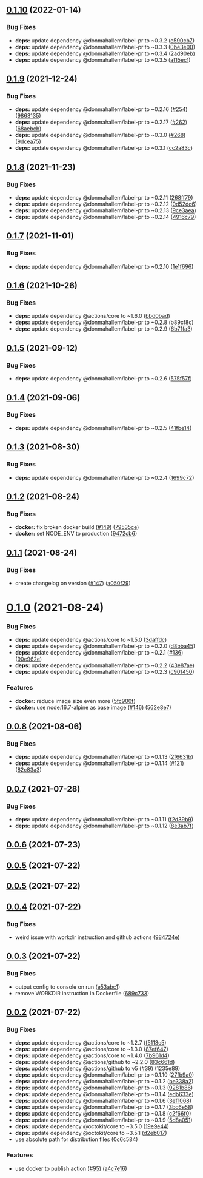 ## [0.1.10](https://github.com/donmahallem/lerna-label/compare/v0.1.9...v0.1.10) (2022-01-14)


### Bug Fixes

* **deps:** update dependency @donmahallem/label-pr to ~0.3.2 ([e590cb7](https://github.com/donmahallem/lerna-label/commit/e590cb7c202dfd42ae55760b82250adaa9fc43c3))
* **deps:** update dependency @donmahallem/label-pr to ~0.3.3 ([0be3e00](https://github.com/donmahallem/lerna-label/commit/0be3e0015a24d5369c4abad85b781de3b589fc5f))
* **deps:** update dependency @donmahallem/label-pr to ~0.3.4 ([2ad90eb](https://github.com/donmahallem/lerna-label/commit/2ad90eb23779ff340d8e944b8cc67012550feb83))
* **deps:** update dependency @donmahallem/label-pr to ~0.3.5 ([af15ec1](https://github.com/donmahallem/lerna-label/commit/af15ec183625dbfb155c1351463670e9bcbac8ad))

## [0.1.9](https://github.com/donmahallem/lerna-label/compare/v0.1.8...v0.1.9) (2021-12-24)


### Bug Fixes

* **deps:** update dependency @donmahallem/label-pr to ~0.2.16 ([#254](https://github.com/donmahallem/lerna-label/issues/254)) ([9863135](https://github.com/donmahallem/lerna-label/commit/9863135bb45e64d0efa08d37a679a69e39dabf67))
* **deps:** update dependency @donmahallem/label-pr to ~0.2.17 ([#262](https://github.com/donmahallem/lerna-label/issues/262)) ([68aebcb](https://github.com/donmahallem/lerna-label/commit/68aebcb58287b79d42c544f8102a38d69d6785d4))
* **deps:** update dependency @donmahallem/label-pr to ~0.3.0 ([#268](https://github.com/donmahallem/lerna-label/issues/268)) ([9dcea75](https://github.com/donmahallem/lerna-label/commit/9dcea758ca4a615571b4780b4f59096276b8415b))
* **deps:** update dependency @donmahallem/label-pr to ~0.3.1 ([cc2a83c](https://github.com/donmahallem/lerna-label/commit/cc2a83cb83e73f9b19e3dcde2792cb0d3c4e0c79))



## [0.1.8](https://github.com/donmahallem/lerna-label/compare/v0.1.7...v0.1.8) (2021-11-23)


### Bug Fixes

* **deps:** update dependency @donmahallem/label-pr to ~0.2.11 ([268ff79](https://github.com/donmahallem/lerna-label/commit/268ff7986c677c0df1200eb96539f8cd02ddfa1a))
* **deps:** update dependency @donmahallem/label-pr to ~0.2.12 ([0d52dc6](https://github.com/donmahallem/lerna-label/commit/0d52dc67c8efeebaca960160c950b5ee41a544cc))
* **deps:** update dependency @donmahallem/label-pr to ~0.2.13 ([9ce3aea](https://github.com/donmahallem/lerna-label/commit/9ce3aeabc9e4654f0357258dccef998f944d1756))
* **deps:** update dependency @donmahallem/label-pr to ~0.2.14 ([4916c79](https://github.com/donmahallem/lerna-label/commit/4916c79e022d2f2844e1dca0b3433eafaf3f4cb9))



## [0.1.7](https://github.com/donmahallem/lerna-label/compare/v0.1.6...v0.1.7) (2021-11-01)


### Bug Fixes

* **deps:** update dependency @donmahallem/label-pr to ~0.2.10 ([1e1f696](https://github.com/donmahallem/lerna-label/commit/1e1f6965db98ded2997dc937d839abd9628123c0))



## [0.1.6](https://github.com/donmahallem/lerna-label/compare/v0.1.5...v0.1.6) (2021-10-26)


### Bug Fixes

* **deps:** update dependency @actions/core to ~1.6.0 ([bbd0bad](https://github.com/donmahallem/lerna-label/commit/bbd0bad5e1497c8f6d50404855db9c002b14cb08))
* **deps:** update dependency @donmahallem/label-pr to ~0.2.8 ([b89cf8c](https://github.com/donmahallem/lerna-label/commit/b89cf8cb81d410742413d49e348ec0f900be74bb))
* **deps:** update dependency @donmahallem/label-pr to ~0.2.9 ([6b71fa3](https://github.com/donmahallem/lerna-label/commit/6b71fa3cf762dd8ac4dcff2a30ec9cc5035271c6))



## [0.1.5](https://github.com/donmahallem/lerna-label/compare/v0.1.4...v0.1.5) (2021-09-12)


### Bug Fixes

* **deps:** update dependency @donmahallem/label-pr to ~0.2.6 ([575f57f](https://github.com/donmahallem/lerna-label/commit/575f57f2d6a6d9b0678be2a7a09ee60489df6718))



## [0.1.4](https://github.com/donmahallem/lerna-label/compare/v0.1.3...v0.1.4) (2021-09-06)


### Bug Fixes

* **deps:** update dependency @donmahallem/label-pr to ~0.2.5 ([41fbe14](https://github.com/donmahallem/lerna-label/commit/41fbe141d53cc1c9522190e6c994dc4618a3a1f2))



## [0.1.3](https://github.com/donmahallem/lerna-label/compare/v0.1.2...v0.1.3) (2021-08-30)


### Bug Fixes

* **deps:** update dependency @donmahallem/label-pr to ~0.2.4 ([1699c72](https://github.com/donmahallem/lerna-label/commit/1699c72064000868a138c86475554b4562816fbf))



## [0.1.2](https://github.com/donmahallem/lerna-label/compare/v0.1.1...v0.1.2) (2021-08-24)


### Bug Fixes

* **docker:** fix broken docker build ([#149](https://github.com/donmahallem/lerna-label/issues/149)) ([79535ce](https://github.com/donmahallem/lerna-label/commit/79535ceb49d0186bb4a4e07570cfa48b7ddca017))
* **docker:** set NODE_ENV to production ([9472cb6](https://github.com/donmahallem/lerna-label/commit/9472cb6e523a8d9f32f0b22b408c26b1892395ef))



## [0.1.1](https://github.com/donmahallem/lerna-label/compare/v0.1.0...v0.1.1) (2021-08-24)


### Bug Fixes

* create changelog on version ([#147](https://github.com/donmahallem/lerna-label/issues/147)) ([a050f29](https://github.com/donmahallem/lerna-label/commit/a050f2987bfa61d539685d32b1d3680cfd36b0f7))



# [0.1.0](https://github.com/donmahallem/lerna-label/compare/v0.0.8...v0.1.0) (2021-08-24)


### Bug Fixes

* **deps:** update dependency @actions/core to ~1.5.0 ([3daffdc](https://github.com/donmahallem/lerna-label/commit/3daffdcbdecea688287449a7aa645cd6f8fd3402))
* **deps:** update dependency @donmahallem/label-pr to ~0.2.0 ([d8bba45](https://github.com/donmahallem/lerna-label/commit/d8bba4541f03fb97b3f33a1fa7d42336514ac3c1))
* **deps:** update dependency @donmahallem/label-pr to ~0.2.1 ([#136](https://github.com/donmahallem/lerna-label/issues/136)) ([90e962e](https://github.com/donmahallem/lerna-label/commit/90e962e9f51075c56a6c06e6be00dcdb6bfc1b33))
* **deps:** update dependency @donmahallem/label-pr to ~0.2.2 ([43e87ae](https://github.com/donmahallem/lerna-label/commit/43e87ae16038f1c07ab65b60bcd869d9921d951b))
* **deps:** update dependency @donmahallem/label-pr to ~0.2.3 ([c901450](https://github.com/donmahallem/lerna-label/commit/c901450cfa3539c648f66d945be79967683388ce))


### Features

* **docker:** reduce image size even more ([5fc900f](https://github.com/donmahallem/lerna-label/commit/5fc900f4be52ae5d4033da0adb2d27c79fe97253))
* **docker:** use node:16.7-alpine as base image ([#146](https://github.com/donmahallem/lerna-label/issues/146)) ([562e8e7](https://github.com/donmahallem/lerna-label/commit/562e8e736f65a074c976b126fff32e5305f852db))



## [0.0.8](https://github.com/donmahallem/lerna-label/compare/v0.0.7...v0.0.8) (2021-08-06)


### Bug Fixes

* **deps:** update dependency @donmahallem/label-pr to ~0.1.13 ([2f6631b](https://github.com/donmahallem/lerna-label/commit/2f6631b46f179b53d97e7a81e68ddb98f9519b1e))
* **deps:** update dependency @donmahallem/label-pr to ~0.1.14 ([#121](https://github.com/donmahallem/lerna-label/issues/121)) ([82c83a3](https://github.com/donmahallem/lerna-label/commit/82c83a3edab6d9ae099c06049a9eb6c8fcdd3f7a))



## [0.0.7](https://github.com/donmahallem/lerna-label/compare/0.0.7...v0.0.7) (2021-07-28)


### Bug Fixes

* **deps:** update dependency @donmahallem/label-pr to ~0.1.11 ([f2d39b9](https://github.com/donmahallem/lerna-label/commit/f2d39b9c0b67a7ac4b81317a330b767f270d31cf))
* **deps:** update dependency @donmahallem/label-pr to ~0.1.12 ([8e3ab7f](https://github.com/donmahallem/lerna-label/commit/8e3ab7f340ca4cecb412098672fbd21f097eff03))



## [0.0.6](https://github.com/donmahallem/lerna-label/compare/0.0.6...v0.0.6) (2021-07-23)



## [0.0.5](https://github.com/donmahallem/lerna-label/compare/v0.0.5...0.0.5) (2021-07-22)



## [0.0.5](https://github.com/donmahallem/lerna-label/compare/v0.0.4...v0.0.5) (2021-07-22)



## [0.0.4](https://github.com/donmahallem/lerna-label/compare/0.0.4...v0.0.4) (2021-07-22)


### Bug Fixes

* weird issue with workdir instruction and github actions ([984724e](https://github.com/donmahallem/lerna-label/commit/984724e64d79aab48075b5dcc121aaf786485df0))



## [0.0.3](https://github.com/donmahallem/lerna-label/compare/0.0.3...v0.0.3) (2021-07-22)


### Bug Fixes

* output config to console on run ([e53abc1](https://github.com/donmahallem/lerna-label/commit/e53abc13df457f014614a8eb06c3d4cbe4975972))
* remove WORKDIR instruction in Dockerfile ([689c733](https://github.com/donmahallem/lerna-label/commit/689c73370482c1ebea2b1324994b6c04e0950928))



## [0.0.2](https://github.com/donmahallem/lerna-label/compare/v0.0.1...v0.0.2) (2021-07-22)


### Bug Fixes

* **deps:** update dependency @actions/core to ~1.2.7 ([f5113c5](https://github.com/donmahallem/lerna-label/commit/f5113c57747c0cf32f83a30d77dbbefa9803e626))
* **deps:** update dependency @actions/core to ~1.3.0 ([87ef647](https://github.com/donmahallem/lerna-label/commit/87ef6470d0e979367e14a7f9eb3cb5a48cddbe99))
* **deps:** update dependency @actions/core to ~1.4.0 ([7b961d4](https://github.com/donmahallem/lerna-label/commit/7b961d46deef0339ced7e76788288a8e97d04a47))
* **deps:** update dependency @actions/github to ~2.2.0 ([83c661d](https://github.com/donmahallem/lerna-label/commit/83c661dc70d353cde27d93d98ecce2ed736bdbbf))
* **deps:** update dependency @actions/github to v5 ([#39](https://github.com/donmahallem/lerna-label/issues/39)) ([1235e89](https://github.com/donmahallem/lerna-label/commit/1235e8991182c4b004cf9865e9088733c40d9964))
* **deps:** update dependency @donmahallem/label-pr to ~0.1.10 ([27fb9a0](https://github.com/donmahallem/lerna-label/commit/27fb9a0105cf6c240697ce45b766a22eab2930f6))
* **deps:** update dependency @donmahallem/label-pr to ~0.1.2 ([be338a2](https://github.com/donmahallem/lerna-label/commit/be338a27049f784e27ce8bf6547ba6955bb935b5))
* **deps:** update dependency @donmahallem/label-pr to ~0.1.3 ([9281b86](https://github.com/donmahallem/lerna-label/commit/9281b8666820fca0290aef4a2694c7bce7e079cc))
* **deps:** update dependency @donmahallem/label-pr to ~0.1.4 ([edb633e](https://github.com/donmahallem/lerna-label/commit/edb633eb905c963f42eadf9dcce4eddc49d7d452))
* **deps:** update dependency @donmahallem/label-pr to ~0.1.6 ([3ef1068](https://github.com/donmahallem/lerna-label/commit/3ef106844a500621002739b6457caa3e01774946))
* **deps:** update dependency @donmahallem/label-pr to ~0.1.7 ([3bc6e58](https://github.com/donmahallem/lerna-label/commit/3bc6e5825fe7660bd075b8a86d17fb43657c66c4))
* **deps:** update dependency @donmahallem/label-pr to ~0.1.8 ([c2f66f0](https://github.com/donmahallem/lerna-label/commit/c2f66f07a038cfb5662a7d973adf698994c66e63))
* **deps:** update dependency @donmahallem/label-pr to ~0.1.9 ([5d8a051](https://github.com/donmahallem/lerna-label/commit/5d8a051c773c59d236762c228870e75c2ecf91b8))
* **deps:** update dependency @octokit/core to ~3.5.0 ([19e9e44](https://github.com/donmahallem/lerna-label/commit/19e9e4414272ea194f01c85e10047a80ea1236f3))
* **deps:** update dependency @octokit/core to ~3.5.1 ([d2eb017](https://github.com/donmahallem/lerna-label/commit/d2eb0174c6d160c4037552b088119d8a7870ee01))
* use absolute path for distribution files ([0c6c584](https://github.com/donmahallem/lerna-label/commit/0c6c5849bb1c0b4f0c920b82936956d87ad11079))


### Features

* use docker to publish action ([#95](https://github.com/donmahallem/lerna-label/issues/95)) ([a4c7e16](https://github.com/donmahallem/lerna-label/commit/a4c7e163d29240c783d4944b17f2874951146e65))

